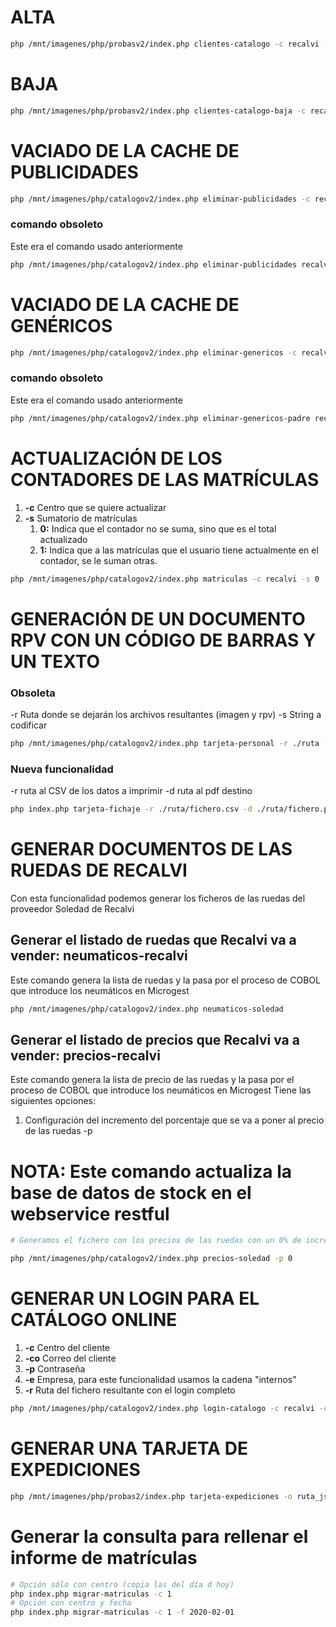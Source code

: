 # ALTA
```bash
php /mnt/imagenes/php/probasv2/index.php clientes-catalogo -c recalvi -n 2325 -s 1 -e 3 -cli 100
```

# BAJA
```bash
php /mnt/imagenes/php/probasv2/index.php clientes-catalogo-baja -c recalvi -n 2325 -s 1 -e 3 -cli 100 -co chari1@recalvi.es
```

# VACIADO DE LA CACHE DE PUBLICIDADES
```bash
php /mnt/imagenes/php/catalogov2/index.php eliminar-publicidades -c recalvi
```

### comando obsoleto
Este era el comando usado anteriormente
```bash
php /mnt/imagenes/php/catalogov2/index.php eliminar-publicidades recalvi 5215 0
```

# VACIADO DE LA CACHE DE GENÉRICOS
```bash
php /mnt/imagenes/php/catalogov2/index.php eliminar-genericos -c recalvi
```

### comando obsoleto
Este era el comando usado anteriormente
```bash
php /mnt/imagenes/php/catalogov2/index.php eliminar-genericos-padre recalvi 5215 0
```

# ACTUALIZACIÓN DE LOS CONTADORES DE LAS MATRÍCULAS
1. **-c** Centro que se quiere actualizar
2. **-s** Sumatorio de matrículas
    1. **0:** Indica que el contador no se suma, sino que es el total actualizado
    2. **1:** Indica que a las matrículas que el usuario tiene actualmente en el contador, se le suman otras.

```bash
php /mnt/imagenes/php/catalogov2/index.php matriculas -c recalvi -s 0
```

# GENERACIÓN DE UN DOCUMENTO RPV CON UN CÓDIGO DE BARRAS Y UN TEXTO
### Obsoleta
-r Ruta donde se dejarán los archivos resultantes (imagen y rpv)
-s String a codificar
```bash
php /mnt/imagenes/php/catalogov2/index.php tarjeta-personal -r ./ruta -s "string a codificar"
```
### Nueva funcionalidad
-r ruta al CSV de los datos a imprimir
-d ruta al pdf destino
```bash
php index.php tarjeta-fichaje -r ./ruta/fichero.csv -d ./ruta/fichero.pdf
```

# GENERAR DOCUMENTOS DE LAS RUEDAS DE RECALVI
Con esta funcionalidad podemos generar los ficheros de las ruedas del proveedor Soledad de Recalvi 

## Generar el listado de ruedas que Recalvi va a vender: **neumaticos-recalvi**
Este comando genera la lista de ruedas y la pasa por el proceso de COBOL que introduce los neumáticos en Microgest
```bash
php /mnt/imagenes/php/catalogov2/index.php neumaticos-soledad
```
## Generar el listado de precios que Recalvi va a vender: **precios-recalvi**
Este comando genera la lista de precio de las ruedas y la pasa por el proceso de COBOL que introduce los neumáticos en Microgest
Tiene las siguientes opciones:
1. Configuración del incremento del porcentaje que se va a poner al precio de las ruedas -p
# NOTA: Este comando actualiza la base de datos de stock en el webservice restful

```bash
# Generamos el fichero con los precios de las ruedas con un 0% de incremento en el precio de venta

php /mnt/imagenes/php/catalogov2/index.php precios-soledad -p 0
```

# GENERAR UN LOGIN PARA EL CATÁLOGO ONLINE
1. **-c** Centro del cliente
2. **-co** Correo del cliente
3. **-p** Contraseña
4. **-e** Empresa, para este funcionalidad usamos la cadena "internos"
5. **-r** Ruta del fichero resultante con el login completo

```bash
php /mnt/imagenes/php/catalogov2/index.php login-catalogo -c recalvi -co antoniogonzalez@m2m_recalvi.com -p Soledad2017 -e 3 -r /home/gr/temporales-catalogov2/ficherologinproduccion.txt
```

# GENERAR UNA TARJETA DE EXPEDICIONES
```bash
php /mnt/imagenes/php/probas2/index.php tarjeta-expediciones -o ruta_json_datos.json -d ruta_pdf_destino.pdf
```

# Generar la consulta para rellenar el informe de matrículas
```bash
# Opción sólo con centro (copia las del día d hoy)
php index.php migrar-matriculas -c 1
# Opción con centro y fecha
php index.php migrar-matriculas -c 1 -f 2020-02-01 
```
